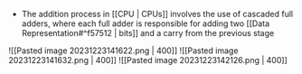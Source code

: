 - The addition process in [[CPU | CPUs]] involves the use of cascaded full adders, where each full adder is responsible for adding two [[Data Representation#^f57512 | bits]] and a carry from the previous stage

![[Pasted image 20231223141622.png | 400]]
![[Pasted image 20231223141632.png | 400]]
![[Pasted image 20231223142126.png | 400]]

